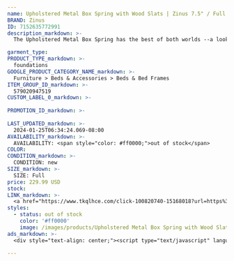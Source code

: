 ```yaml
---
name: Upholstered Metal Box Spring with Wood Slats | Zinus 7.5" / Full
BRAND: Zinus
ID: 7152635772991
description_markdown: >-
  The Upholstered Metal Box Spring has the best of both worlds --a look that polishes off your bed and the strength and durability of a metal bed foundation. Crafted to look good enough so that you can forgo the bed skirt, it’s made tough on the inside with steel framework, and clean on the outside with woven grey fabric paneling. A set of wooden slats over the top complete the finish and supportive design so you can rest easy on a latex, memory foam or spring mattress.

garment_type:
PRODUCT_TYPE_markdown: >-
  foundations
GOOGLE_PRODUCT_CATEGORY_NAME_markdown: >-
  Furniture > Beds & Accessories > Beds & Bed Frames
ITEM_GROUP_ID_markdown: >-
  579020947519
CUSTOM_LABEL_0_markdown: >-
  
PROMOTION_ID_markdown: >-
  
LAST_UPDATED_markdown: >-
  2024-01-25T06:34:24.069-08:00
AVAILABILITY_markdown: >-
  AVAILABILITY: <span style="color: #ff0000;">out of stock</span>
COLOR:
CONDITION_markdown: >-
  CONDITION: new
SIZE_markdown: >-
  SIZE: Full
price: 229.99 USD
stock: 
LINK_markdown: >-
  <a href="https://www.tkqlhce.com/click-100820740-15168018?url=https%3A%2F%2Fwww.zinus.com%2Fproducts%2Fupholstered-metal-box-spring-with-wood-slats%3Fvariant%3D7152635772991" target="_blank" style="display: inline-block; padding: 10px 20px; font-size: 16px; text-align: center; text-decoration: none; cursor: pointer; border: 1px solid #3498db; color: #3498db; background-color: #fff; border-radius: 5px; transition: background-color 0.3s;">Go to Product</a>
styles:
  - status: out of stock
    color: '#ff0000'
    image: /images/products/Upholstered Metal Box Spring with Wood Slats _ Zinus 7.5_ _ Full/OLB-ESBS7.5in02-min.jpg
ads_markdown: >-
  <div style="text-align: center;"><script type="text/javascript" language="javascript" src="https://www.anrdoezrs.net/placeholder-52386694?target=_top&mouseover=N"></script></div>

---
```

